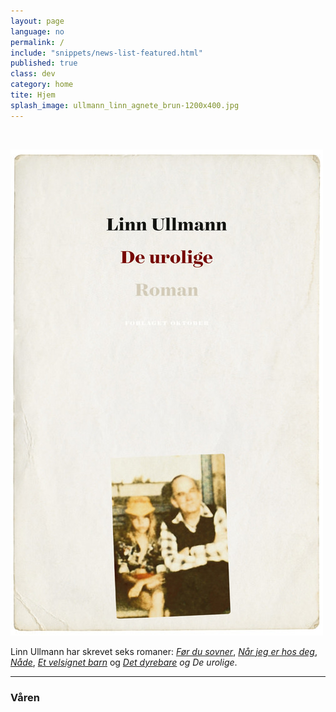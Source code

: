 ```yaml
---
layout: page
language: no
permalink: /
include: "snippets/news-list-featured.html"
published: true
class: dev
category: home
tite: Hjem
splash_image: ullmann_linn_agnete_brun-1200x400.jpg
---
```


&nbsp;

![](/uploads/versions/2015-ullmann-de-urolige-500px---x----500-778x---.jpg)

Linn Ullmann har skrevet seks romaner: [*F&oslash;r du sovner*](/boker/1998/04/15/for-du-sovner/), [*N&aring;r jeg er hos deg*](/boker/2001/03/31/nar-jeg-er-hos-deg/), [*N&aring;de*](/boker/2002/12/18/nade/), [*Et velsignet barn*](/boker/2005/08/11/et-velsignet-barn/) og *[Det dyrebare](/boker/2011/03/15/det-dyrebare/)&nbsp;og De urolige*.

---

### V&aring;ren